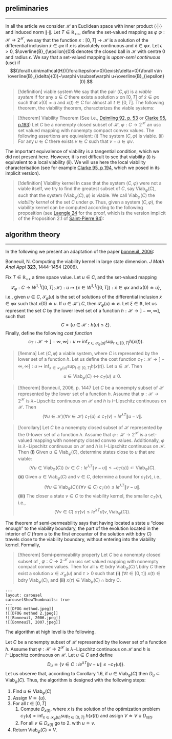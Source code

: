
## preliminaries
---
In all the article we consider $\mathcal{H}$ an Euclidean space with inner product $\langle\cdot |\cdot\rangle$ and induced norm $\|\cdot\|$. Let $T\in\mathbb{R}_{++}$, define the set-valued mapping as $\varphi$ $\varphi:\mathcal{H}\rightarrow 2^{\mathcal{H}}$,  we say that the function $x:[0,T]\rightarrow\mathcal{H}$ is a solution of the differential inclusion $\dot{x}\in\varphi x$ if $x$ is absolutely continuous and $\dot{x}\in\varphi x$. Let $\epsilon>0$, $\overline{B}_{\epsilon}(0)$ denotes the closed ball in $\mathcal{H}$ with centre $0$ and radius $\epsilon$. We say that a set-valued mapping is *upper-semi continuous* (usc) if
$$(\forall u\in\mathcal{H})(\forall\epsilon>0)(\exists\delta>0)(\forall v\in \overline{B}_{\delta}(0))~\varphi v\subset\varphi u+\overline{B}_{\epsilon}(0).$$
 >[!definition] viable system
> We say that the pair $(C, \varphi)$ is a *viable system* if for any $u\in C$ there exists a solution $x$ on $[0,T]$ of  $\dot{x}\in\varphi x$ such that $x(0)=u$ and $x(t)\in C$ for almost all $t\in[0,T]$. The following theorem, the viability theorem, characterizes the viable systems: 

> [!theorem] Viability Theorem
> (See i.e., [Deimling 92, p. 53](https://app.readcube.com/library/93459b1e-6692-4206-aac2-638bc86c8329/item/ed3d4b60-e4e0-4c9c-bd4a-c135f27a6ae0) or [Clarke 95, p.193](https://app.readcube.com/library/93459b1e-6692-4206-aac2-638bc86c8329/item/9b382bf0-d900-4643-9aa0-6ce680ca456d)) Let $C$ be a nonempty closed subset of $\mathcal{H}$, $\varphi:C\rightarrow 2^{\mathcal{H}}$ an usc set valued mapping with nonempty compact convex values. The following assertions are equivalent:
> (i) The system $(C, \varphi)$ is viable.
> (ii) For any $u\in C$ there exists $v\in C$ such that $v-u\in\varphi v$.

The important equivalence of viability is a tangential condition, which we did not present here. However, it is not difficult to see that viability (i) is equivalent to a local viability (ii). We will use here the local viability characterisation (see for example [Clarke 95, p 194](https://app.readcube.com/library/93459b1e-6692-4206-aac2-638bc86c8329/item/9b382bf0-d900-4643-9aa0-6ce680ca456d), which we posed in its implicit version).

> [!definition] Viability kernel
In case that the system $(C, \varphi)$ were not a viable itself, we try to find the greatest subset of $C$, say $\text{Viab}_{\varphi}(C)$, such that the system $(\text{Viab}_{\varphi}(C), \varphi)$ is viable. We call $\text{Viab}_{\varphi}(C)$ the *viability kernel* of the set $C$ under $\varphi$. Thus, given a system $(C, \varphi)$, the viability kernel can be computed according to the following proposition (see [Laengle 24](https://app.readcube.com/library/93459b1e-6692-4206-aac2-638bc86c8329/item/d737323f-1403-4f8c-b64c-d0932c791711) for the proof, which is the version implicit of the Proposition 2.1 of [Saint-Pierre 94](https://app.readcube.com/library/93459b1e-6692-4206-aac2-638bc86c8329/item/d737323f-1403-4f8c-b64c-d0932c791711)):

## algorithm theory
---
In the following we present an adaptation of the paper [bonneuil, 2006](https://app.readcube.com/library/93459b1e-6692-4206-aac2-638bc86c8329/item/0f76012e-5cae-4340-96af-472d585f0191):

Bonneuil, N. Computing the viability kernel in large state dimension. _J Math Anal Appl_ **323**, 1444–1454 (2006).
	
Fix $T\in\mathbb{R}_{++}$ a time space value. Let $u\in C$, and the set-valued mapping 
$$\mathcal{S}_{\varphi}:C\rightarrow W^{1,1}([0,T];\mathcal{H}):u\mapsto \left\{x\in W^{1,1}([0,T]):\dot{x}\in\varphi x~\text{and}~x(0)\doteq u\right\},$$
i.e., given $u\in C$, $\mathcal{S}_{\varphi}(u)$ is the set of solutions of the differential inclusion $\dot{x}\in\varphi x$ such that $x(0)\doteq u$. If $u\in\mathcal{H}\setminus C$, then $\mathcal{S}_{\varphi}(u)\doteq\emptyset$. Let $\xi\in\mathbb{R}$, let us represent the set $C$ by the lower level set of a function $h:\mathcal{H}\rightarrow]-\infty,\infty]$, such that
$$C=\{u\in\mathcal{H}:h(u)\leq\xi\}.$$
Finally, define the following *cost function* 
$$c_T:\mathcal{H}\rightarrow]-\infty,\infty]:u\mapsto\inf_{x\in\mathcal{S}_{\varphi}(u)}\sup_{t\in[0,T]}h(x(t)).$$

>[!lemma]
>Let $(C,\varphi)$ a viable system, where $C$ is represented by the lower set of a function $h$. Let us define the cost function $c_T:\mathcal{H}\rightarrow]-\infty,\infty]:u\mapsto\inf_{x\in\mathcal{S}_{\varphi}(u)}\sup_{t\in[0,T]}h(x(t))$. Let $u\in\mathcal{H}$. Then 
>$$u\in\text{Viab}_{\varphi}(C)~\leftrightarrow~ c_T(u)\leq 0.$$

>[!theorem] Bonneuil, 2006, p. 1447
>Let $C$ be a nonempty subset of $\mathcal{H}$ represented by the lower set of a function $h$. Assume that $\varphi:\mathcal{H}\rightarrow 2^{\mathcal{H}}$ is $\lambda-$Lipschitz continuous on $\mathcal{H}$ and $h$ is $l-$Lipschitz continuous on $\mathcal{H}$. Then
>$$(\forall u\in\mathcal{H})(\forall v\in\mathcal{H})~c_T(u)\leq c_T(v)+l e^{\lambda T}\|u-v\|.$$

>[!corollary]
>Let $C$ be a nonempty closed subset of $\mathcal{H}$ represented by the $0$-lower set of a function $h$. Assume that $\varphi:\mathcal{H}\rightarrow 2^{\mathcal{H}}$ is a set-valued mapping with nonempty closed convex values. Additionally, $\varphi$ is $\lambda-$Lipschitz continuous on $\mathcal{H}$ and $h$ is $l-$Lipschitz continuous on $\mathcal{H}$. Then
>**(i)** Given $u\in \text{Viab}_{\varphi}(C)$, determine states close to $u$ that are viable:
>$$(\forall u\in\text{Viab}_{\varphi}(C))~\{v\in C:le^{\lambda T}\|v-u\|\leq-c_T(u)\}\subset\text{Viab}_{\varphi}(C).$$
>**(ii)** Given $u\in \text{Viab}_{\varphi}(C)$ and $v\in C$, determine a bound for $c_T(v)$, i.e.,
>$$(\forall u\in\text{Viab}_{\varphi}(C))(\forall v\in C)~c_T(v)\leq le^{\lambda T}\|v-u\|.$$
>**(iii)** The closer a state $v\in C$ to the viability kernel, the smaller $c_T(v)$, i.e.,
>$$(\forall v\in C)~c_T(v)\leq le^{\lambda T}d(v,\text{Viab}_{\varphi}(C)).$$

The theorem of semi-permeability says that having located a state  u “close enough” to the viability boundary, the part of the evolution located in the interior of $C$ (from $u$ to the first encounter of the solution  with $\text{bdry}~C$) travels close to the viability boundary, without entering into the viability kernel. Formally,

>[!theorem] Semi-permeability property
>Let $C$ be a nonempty closed subset of , $\varphi:C\rightarrow 2~^\mathcal{H}$ an usc set valued mapping with nonempty compact convex values. Then for all $u\in\text{bdry}~\text{Viab}_{\varphi}(C)\setminus\text{bdry}~C$ there exist a solution $x\in\mathcal{S}_{\varphi}(u)$ and $\tau>0$ such that
>**(i)** $(\forall t\in[0,\tau])~x(t)\in\text{bdry}~\text{Viab}_{\varphi}(C)$, and
>**(ii)** $x(\tau)\in\text{Viab}_{\varphi}(C)\cap\text{bdry~C}$.


```image-layout
---
layout: carousel
carouselShowThumbnails: true
---
![[DFOG method.jpeg]]
![[DFOG method 2.jpeg]]
![[Bonneuil, 2006.jpeg]]
![[Bonneuil, 2007.jpeg]]
```

The algorithm at high level is the following. 

Let $C$ be a nonempty subset of $\mathcal{H}$ represented by the lower set of a function $h$. Assume that $\varphi:\mathcal{H}\rightarrow 2^{\mathcal{H}}$ is $\lambda-$Lipschitz continuous on $\mathcal{H}$ and $h$ is $l-$Lipschitz continuous on $\mathcal{H}$.  Let $u\in C$ and define 
$$D_u\doteq\{v\in C:le^{\lambda T}\|v-u\|\leq-c_T(u)\}.$$
Let us observe that, according to Corollary 1.6, if $u\in\text{Viab}_{\varphi}(C)$ then $D_u\subset\text{Viab}_{\varphi}(C)$. Thus, the algorithm is designed with the following steps:

1. Find $u\in\text{Viab}_{\varphi}(C)$ 
2. Assign $V\doteq\{u\}$.
3. For all $t\in[0,T]$
	1. Compute $D_{x(t)}$, where $x$ is the solution of the optimization problem $c_T(u)=\inf_{x\in\mathcal{S}_{\varphi}(u)}\sup_{t\in[0,T]}~h(x(t))$ and assign $V\doteq V\cup D_{x(t)}$.
	2. For all $v\in D_{x(t)}$ go to 2. with $u\doteq v$.
4. Return $\text{Viab}_{\varphi}(C)=V$.

